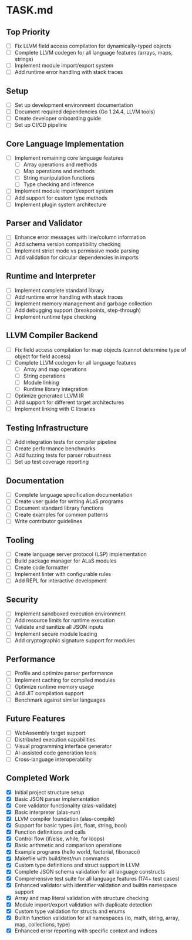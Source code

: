 # TASK.md

## Top Priority

- [ ] Fix LLVM field access compilation for dynamically-typed objects
- [ ] Complete LLVM codegen for all language features (arrays, maps, strings)
- [ ] Implement module import/export system
- [ ] Add runtime error handling with stack traces

## Setup
- [ ] Set up development environment documentation
- [ ] Document required dependencies (Go 1.24.4, LLVM tools)
- [ ] Create developer onboarding guide
- [ ] Set up CI/CD pipeline

## Core Language Implementation
- [ ] Implement remaining core language features
  - [ ] Array operations and methods
  - [ ] Map operations and methods
  - [ ] String manipulation functions
  - [ ] Type checking and inference
- [ ] Implement module import/export system
- [ ] Add support for custom type methods
- [ ] Implement plugin system architecture

## Parser and Validator
- [ ] Enhance error messages with line/column information
- [ ] Add schema version compatibility checking
- [ ] Implement strict mode vs permissive mode parsing
- [ ] Add validation for circular dependencies in imports

## Runtime and Interpreter
- [ ] Implement complete standard library
- [ ] Add runtime error handling with stack traces
- [ ] Implement memory management and garbage collection
- [ ] Add debugging support (breakpoints, step-through)
- [ ] Implement runtime type checking

## LLVM Compiler Backend
- [ ] Fix field access compilation for map objects (cannot determine type of object for field access)
- [ ] Complete LLVM codegen for all language features
  - [ ] Array and map operations
  - [ ] String operations
  - [ ] Module linking
  - [ ] Runtime library integration
- [ ] Optimize generated LLVM IR
- [ ] Add support for different target architectures
- [ ] Implement linking with C libraries

## Testing Infrastructure
- [ ] Add integration tests for compiler pipeline
- [ ] Create performance benchmarks
- [ ] Add fuzzing tests for parser robustness
- [ ] Set up test coverage reporting

## Documentation
- [ ] Complete language specification documentation
- [ ] Create user guide for writing ALaS programs
- [ ] Document standard library functions
- [ ] Create examples for common patterns
- [ ] Write contributor guidelines

## Tooling
- [ ] Create language server protocol (LSP) implementation
- [ ] Build package manager for ALaS modules
- [ ] Create code formatter
- [ ] Implement linter with configurable rules
- [ ] Add REPL for interactive development

## Security
- [ ] Implement sandboxed execution environment
- [ ] Add resource limits for runtime execution
- [ ] Validate and sanitize all JSON inputs
- [ ] Implement secure module loading
- [ ] Add cryptographic signature support for modules

## Performance
- [ ] Profile and optimize parser performance
- [ ] Implement caching for compiled modules
- [ ] Optimize runtime memory usage
- [ ] Add JIT compilation support
- [ ] Benchmark against similar languages

## Future Features
- [ ] WebAssembly target support
- [ ] Distributed execution capabilities
- [ ] Visual programming interface generator
- [ ] AI-assisted code generation tools
- [ ] Cross-language interoperability

## Completed Work
- [x] Initial project structure setup
- [x] Basic JSON parser implementation
- [x] Core validator functionality (alas-validate)
- [x] Basic interpreter (alas-run)
- [x] LLVM compiler foundation (alas-compile)
- [x] Support for basic types (int, float, string, bool)
- [x] Function definitions and calls
- [x] Control flow (if/else, while, for loops)
- [x] Basic arithmetic and comparison operations
- [x] Example programs (hello world, factorial, fibonacci)
- [x] Makefile with build/test/run commands
- [x] Custom type definitions and struct support in LLVM
- [x] Complete JSON schema validation for all language constructs
- [x] Comprehensive test suite for all language features (174+ test cases)
- [x] Enhanced validator with identifier validation and builtin namespace support
- [x] Array and map literal validation with structure checking
- [x] Module import/export validation with duplicate detection
- [x] Custom type validation for structs and enums
- [x] Builtin function validation for all namespaces (io, math, string, array, map, collections, type)
- [x] Enhanced error reporting with specific context and indices
